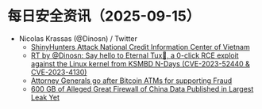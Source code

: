 # 每日安全资讯（2025-09-15）

- Nicolas Krassas (@Dinosn) / Twitter
  - [ShinyHunters Attack National Credit Information Center of Vietnam](https://x.com/Dinosn/status/1967179116773515701)
  - [RT by @Dinosn: Say hello to Eternal Tux🐧, a 0-click RCE exploit against the Linux kernel from KSMBD N-Days (CVE-2023-52440 & CVE-2023-4130)](https://x.com/cor_ctf/status/1967129993320034597)
  - [Attorney Generals go after Bitcoin ATMs for supporting Fraud](https://x.com/Dinosn/status/1967066627117314216)
  - [600 GB of Alleged Great Firewall of China Data Published in Largest Leak Yet](https://x.com/Dinosn/status/1967066559542948292)

